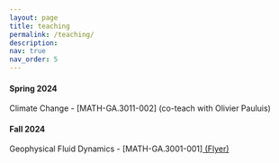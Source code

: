 ```yaml
---
layout: page
title: teaching
permalink: /teaching/
description: 
nav: true
nav_order: 5
---
```


#### Spring 2024
Climate Change - [MATH-GA.3011-002] (co-teach with Olivier Pauluis)

#### Fall 2024
Geophysical Fluid Dynamics - [MATH-GA.3001-001]<a href="/assets/pdf/GFD_flyer.pdf" target="_blank"> (Flyer)</a>

